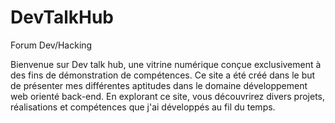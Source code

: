 # DevTalkHub
Forum Dev/Hacking


Bienvenue sur Dev talk hub, une vitrine numérique conçue exclusivement à des fins de démonstration de compétences. Ce site a été créé dans le but de présenter mes différentes aptitudes dans le domaine développement web orienté back-end. En explorant ce site, vous découvrirez divers projets, réalisations et compétences que j'ai développés au fil du temps.
